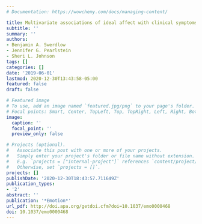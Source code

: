 ```yaml
---
# Documentation: https://wowchemy.com/docs/managing-content/

title: Multivariate associations of ideal affect with clinical symptoms.
subtitle: ''
summary: ''
authors:
- Benjamin A. Swerdlow
- Jennifer G. Pearlstein
- Sheri L. Johnson
tags: []
categories: []
date: '2019-06-01'
lastmod: 2020-12-30T13:43:58-05:00
featured: false
draft: false

# Featured image
# To use, add an image named `featured.jpg/png` to your page's folder.
# Focal points: Smart, Center, TopLeft, Top, TopRight, Left, Right, BottomLeft, Bottom, BottomRight.
image:
  caption: ''
  focal_point: ''
  preview_only: false

# Projects (optional).
#   Associate this post with one or more of your projects.
#   Simply enter your project's folder or file name without extension.
#   E.g. `projects = ["internal-project"]` references `content/project/deep-learning/index.md`.
#   Otherwise, set `projects = []`.
projects: []
publishDate: '2020-12-30T18:43:57.711649Z'
publication_types:
- '2'
abstract: ''
publication: '*Emotion*'
url_pdf: http://doi.apa.org/getdoi.cfm?doi=10.1037/emo0000468
doi: 10.1037/emo0000468
---
```

